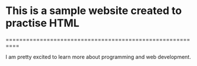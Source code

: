 <h1>This is a sample website created to practise HTML</h1>

==========================================================

I am pretty excited to learn more about programming and web development.
